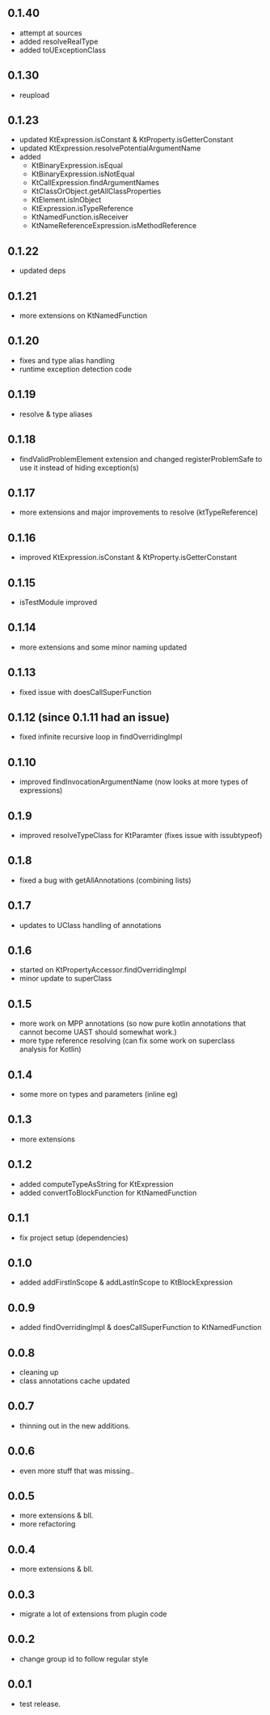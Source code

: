 ## 0.1.40 
- attempt at sources
- added resolveRealType
- added toUExceptionClass 

## 0.1.30 
- reupload
## 0.1.23

- updated KtExpression.isConstant & KtProperty.isGetterConstant
- updated KtExpression.resolvePotentialArgumentName
- added
    - KtBinaryExpression.isEqual
    - KtBinaryExpression.isNotEqual
    - KtCallExpression.findArgumentNames
    - KtClassOrObject.getAllClassProperties
    - KtElement.isInObject
    - KtExpression.isTypeReference
    - KtNamedFunction.isReceiver
    - KtNameReferenceExpression.isMethodReference

## 0.1.22

- updated deps

## 0.1.21

- more extensions on KtNamedFunction

## 0.1.20

- fixes and type alias handling
- runtime exception detection code

## 0.1.19

- resolve & type aliases

## 0.1.18

- findValidProblemElement extension and changed registerProblemSafe to use it instead of hiding exception(s)

## 0.1.17

- more extensions and major improvements to resolve (ktTypeReference)

## 0.1.16

- improved KtExpression.isConstant & KtProperty.isGetterConstant

## 0.1.15

- isTestModule improved

## 0.1.14

- more extensions and some minor naming updated

## 0.1.13

- fixed issue with doesCallSuperFunction

## 0.1.12 (since 0.1.11 had an issue)

- fixed infinite recursive loop in findOverridingImpl

## 0.1.10

- improved findInvocationArgumentName (now looks at more types of expressions)

## 0.1.9

- improved resolveTypeClass for KtParamter (fixes issue with issubtypeof)

## 0.1.8

- fixed a bug with getAllAnnotations (combining lists)

## 0.1.7

- updates to UClass handling of annotations

## 0.1.6

- started on KtPropertyAccessor.findOverridingImpl
- minor update to superClass

## 0.1.5

- more work on MPP annotations (so now pure kotlin annotations that cannot become UAST should somewhat work.)
- more type reference resolving (can fix some work on superclass analysis for Kotlin)

## 0.1.4

- some more on types and parameters (inline eg)

## 0.1.3

- more extensions

## 0.1.2

- added computeTypeAsString for KtExpression
- added convertToBlockFunction for KtNamedFunction

## 0.1.1

- fix project setup (dependencies)

## 0.1.0

- added addFirstInScope & addLastInScope to KtBlockExpression

## 0.0.9

- added findOverridingImpl & doesCallSuperFunction to KtNamedFunction

## 0.0.8

- cleaning up
- class annotations cache updated

## 0.0.7

- thinning out in the new additions.

## 0.0.6

- even more stuff that was missing..

## 0.0.5

- more extensions & bll.
- more refactoring

## 0.0.4

- more extensions & bll.

## 0.0.3

- migrate a lot of extensions from plugin code

## 0.0.2

- change group id to follow regular style

## 0.0.1

- test release.